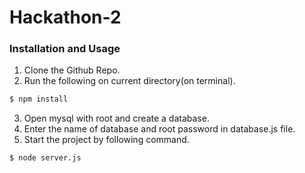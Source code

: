 # Hackathon-2

### Installation and Usage

1. Clone the Github Repo.
2. Run the following on current directory(on terminal).   
```sh
$ npm install
```
3. Open mysql with root and create a database.
4. Enter the name of database and root password in database.js file.
5. Start the project by following command.   
```sh
$ node server.js
```
